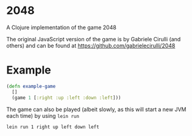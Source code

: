 # 2048

A Clojure implementation of the game 2048

The original JavaScript version of the game is by Gabriele Cirulli (and others) and can be found at https://github.com/gabrielecirulli/2048

# Example

```clj
(defn example-game
  []
  (game 1 [:right :up :left :down :left]))
```

The game can also be played (albeit slowly, as this will start a new JVM each time) by using `lein run`

```bash
lein run 1 right up left down left
```
